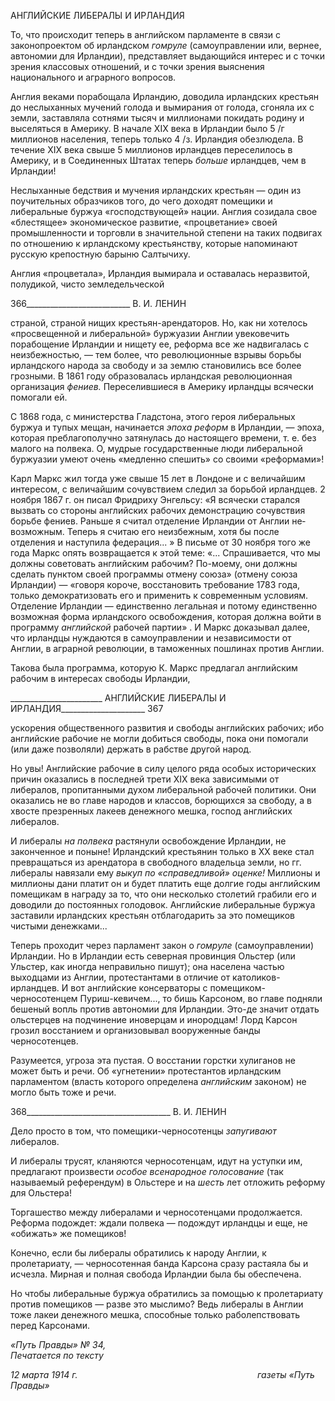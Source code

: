 АНГЛИЙСКИЕ ЛИБЕРАЛЫ И ИРЛАНДИЯ

То, что происходит теперь в английском парламенте в связи с законопроектом об ирландском _гомруле_ (самоуправлении или, вернее, автономии для Ирландии), пред­ставляет выдающийся интерес и с точки зрения классовых отношений, и с точки зрения выяснения национального и аграрного вопросов.

Англия веками порабощала Ирландию, доводила ирландских крестьян до неслыхан­ных мучений голода и вымирания от голода, сгоняла их с земли, заставляла сотнями тысяч и миллионами покидать родину и выселяться в Америку. В начале XIX века в Ирландии было 5 /г миллионов населения, теперь только 4 /з. Ирландия обезлюдела. В течение XIX века свыше 5 миллионов ирландцев переселилось в Америку, и в Соеди­ненных Штатах теперь _больше_ ирландцев, чем в Ирландии!

Неслыханные бедствия и мучения ирландских крестьян — один из поучительных образчиков того, до чего доходят помещики и либеральные буржуа «господствующей» нации. Англия созидала свое «блестящее» экономическое развитие, «процветание» сво­ей промышленности и торговли в значительной степени на таких подвигах по отноше­нию к ирландскому крестьянству, которые напоминают русскую крепостную барыню Салтычиху.

Англия «процветала», Ирландия вымирала и оставалась неразвитой, полудикой, чис­то земледельческой

  

366__________________________ В. И. ЛЕНИН

страной, страной нищих крестьян-арендаторов. Но, как ни хотелось «просвещенной и либеральной» буржуазии Англии увековечить порабощение Ирландии и нищету ее, ре­форма все же надвигалась с неизбежностью, — тем более, что революционные взрывы борьбы ирландского народа за свободу и за землю становились все более грозными. В 1861 году образовалась ирландская революционная организация _фениев._ Переселив­шиеся в Америку ирландцы всячески помогали ей.

С 1868 года, с министерства Гладстона, этого героя либеральных буржуа и тупых мещан, начинается _эпоха реформ_ в Ирландии, — эпоха, которая преблагополучно затя­нулась до настоящего времени, т. е. без малого на полвека. О, мудрые государственные люди либеральной буржуазии умеют очень «медленно спешить» со своими «реформа­ми»!

Карл Маркс жил тогда уже свыше 15 лет в Лондоне и с величайшим интересом, с ве­личайшим сочувствием следил за борьбой ирландцев. 2 ноября 1867 г. он писал Фрид­риху Энгельсу: «Я всячески старался вызвать со стороны английских рабочих демонст­рацию сочувствия борьбе фениев. Раньше я считал отделение Ирландии от Англии не­возможным. Теперь я считаю его неизбежным, хотя бы после отделения и наступила федерация... » В письме от 30 ноября того же года Маркс опять возвращается к этой теме: «... Спрашивается, что мы должны советовать английским рабочим? По-моему, они должны сделать пунктом своей программы отмену союза» (отмену союза Ирлан­дии) — «говоря короче, восстановить требование 1783 года, только демократизовать его и применить к современным условиям. Отделение Ирландии — единственно ле­гальная и потому единственно возможная форма ирландского освобождения, которая должна войти в программу _английской_ рабочей партии» . И Маркс доказывал далее, что ирландцы нуждаются в самоуправлении и независимости от Англии, в аграрной революции, в таможенных пошлинах против Англии.

Такова была программа, которую К. Маркс предлагал английским рабочим в интере­сах свободы Ирландии,

  

_______________________ АНГЛИЙСКИЕ ЛИБЕРАЛЫ И ИРЛАНДИЯ_____________________ 367

ускорения общественного развития и свободы английских рабочих; ибо английские ра­бочие не могли добиться свободы, пока они помогали (или даже позволяли) держать в рабстве другой народ.

Но увы! Английские рабочие в силу целого ряда особых исторических причин ока­зались в последней трети XIX века зависимыми от либералов, пропитанными духом либеральной рабочей политики. Они оказались не во главе народов и классов, борю­щихся за свободу, а в хвосте презренных лакеев денежного мешка, господ английских либералов.

И либералы _на полвека_ растянули освобождение Ирландии, не законченное и поны­не! Ирландский крестьянин только в XX веке стал превращаться из арендатора в сво­бодного владельца земли, но гг. либералы навязали ему _выкуп по «справедливой» оцен­ке!_ Миллионы и миллионы дани платит он и будет платить еще долгие годы англий­ским помещикам в награду за то, что они несколько столетий грабили его и доводили до постоянных голодовок. Английские либеральные буржуа заставили ирландских кре­стьян отблагодарить за это помещиков чистыми денежками...

Теперь проходит через парламент закон о _гомруле_ (самоуправлении) Ирландии. Но в Ирландии есть северная провинция Ольстер (или Ульстер, как иногда неправильно пи­шут); она населена частью выходцами из Англии, протестантами в отличие от католи­ков-ирландцев. И вот английские консерваторы с помещиком-черносотенцем Пуриш-кевичем..., то бишь Карсоном, во главе подняли бешеный вопль против автономии для Ирландии. Это-де значит отдать ольстерцев на подчинение иноверцам и инородцам! Лорд Карсон грозил восстанием и организовывал вооруженные банды черносотенцев.

Разумеется, угроза эта пустая. О восстании горстки хулиганов не может быть и речи. Об «угнетении» протестантов ирландским парламентом (власть которого определена _английским_ законом) не могло быть тоже и речи.

  

368____________________________________ В. И. ЛЕНИН

Дело просто в том, что помещики-черносотенцы _запугивают_ либералов.

И либералы трусят, кланяются черносотенцам, идут на уступки им, предлагают про­извести _особое всенародное голосование_ (так называемый референдум) в Ольстере и на _шесть_ лет отложить реформу для Ольстера!

Торгашество между либералами и черносотенцами продолжается. Реформа подож­дет: ждали полвека — подождут ирландцы и еще, не «обижать» же помещиков!

Конечно, если бы либералы обратились к народу Англии, к пролетариату, — черно­сотенная банда Карсона сразу растаяла бы и исчезла. Мирная и полная свобода Ирлан­дии была бы обеспечена.

Но чтобы либеральные буржуа обратились за помощью к пролетариату против по­мещиков — разве это мыслимо? Ведь либералы в Англии тоже лакеи денежного мешка, способные только раболепствовать перед Карсонами.

_«Путь Правды» № 34,                                                                     Печатается по тексту_

_12 марта 1914 г.                                                                         газеты «Путь Правды»_